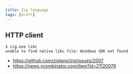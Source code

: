 ```yaml
---
title: Zig language
tags: [draft]
---
```


## HTTP client

~~~
$ zig.exe libc
unable to find native libc file: Windows SDK not found
~~~

- <https://github.com/ziglang/zig/issues/2007>
- <https://news.ycombinator.com/item?id=21120079>
